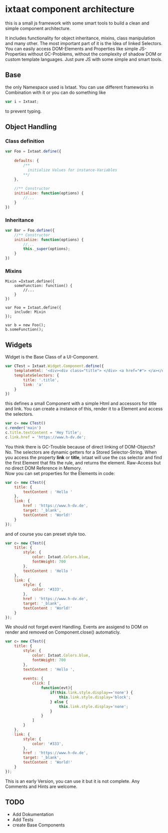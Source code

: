 # ixtaat component architecture

this is a small js framework with some smart tools to build a clean and simple component architecture.

It includes functionality for object inheritance, mixins, class manipulation and many other. 
The most important part of it is the Idea of linked Selectors. You can easily access 
DOM-Elements and Properties like simple JS-Properties without GC-Problems, without the complexity of shadow DOM 
or custom template languages. Just pure JS with some simple and smart tools.

## Base
the only Namespace used is Ixtaat. You can use different frameworks in Combination with it or
you can do something like 
```javascript
var i = Ixtaat;
```
to prevent typing.

## Object Handling
### Class definition

```javascript
var Foo = Ixtaat.define({
    
    defaults: {
        /**
          initialize Values for instance-Variables
        **/
    },
    
    //** Constructor
    initialize: function(options) {
        //...
    }
})
```

### Inheritance
```javascript
var Bar = Foo.define({
    //** Constructor
    initialize: function(options) {
        //...
        this._super(options);
    }
})
```

### Mixins

```javascriptvar 
Mixin =Ixtaat.define({
    someFunction: function() {
        //...
    }
})

var Foo = Ixtaat.define({
    include: Mixin   
});

var b = new Foo();
b.someFunction();
```

## Widgets

Widget is the Base Class of a UI-Component. 

```javascript
var CTest = Ixtaat.Widget.Component.define({
    templateHtml: '<div><div class="title"> </div> <a href="#"> </a></div>'
    templateSelectors: {
        title: '.title',
        link: 'a'
    }
})
```

this defines a small Component with a simple Html and accessors for title and link.
You can create a instance of this, render it to a Element and access the selectors. 

```javascript
var c= new CTest()
c.render('main')
c.title.textContent = 'Hey Title';
c.link.href = 'https://www.h-dv.de';
```

You think there is GC-Trouble because of direct linking of DOM-Objects? No. 
The selectors are dynamic getters for a Stored Selector-String. 
When you access the property **link** or **title**, ixtaat will use the css selector 
and find the first Element that fits the rule, and returns the element. 
Raw-Access but no direct DOM Reference in Memory.  
Now you can set properties for the Elements in code:

```javascript
var c= new CTest({
    title: {
        textContent : 'Hello '
    },
    link: {
        href : 'https://www.h-dv.de',
        target: '_blank',
        textContent : 'World!'
    }
});
```

and of course you can preset style too.

```javascript
var c= new CTest({
    title: {
        style: {
            color: Ixtaat.Colors.blue,
            fontWeight: 700
        },
        textContent : 'Hello '
    },
    link: {
        style: {
            color: '#333',
        },
        href : 'https://www.h-dv.de',
        target: '_blank',
        textContent : 'World!'
    }
});
```

We should not forget event Handling. Events are assigend to DOM on render and 
removed on Component.close() automaticly.

```javascript
var c= new CTest({
    title: {
        style: {
            color: Ixtaat.Colors.blue,
            fontWeight: 700
        },
        textContent : 'Hello ',
        
        events: {
            click: [
                function(evt){
                    if(this.link.style.display=='none') {
                        this.link.style.display='block';
                    } else {
                        this.link.style.display='none';
                    }
                }
            ]
        }
    },
    link: {
        style: {
            color: '#333',
        },
        href : 'https://www.h-dv.de',
        target: '_blank',
        textContent : 'World!'
    }
});
```

This is an early Version, you can use it but it is not complete. 
Any Comments and Hints are welcome.



## TODO
+ Add Dokumentation
+ Add Tests
+ create Base Components






